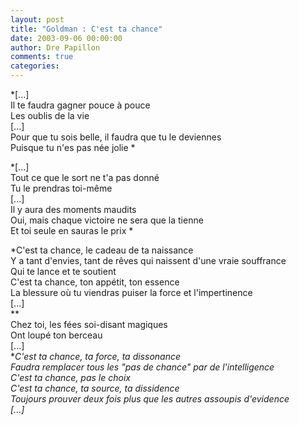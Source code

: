 ```yaml
---
layout: post
title: "Goldman : C'est ta chance"
date: 2003-09-06 00:00:00
author: Dre Papillon
comments: true
categories: 
---
```



*[...]<BR>Il te faudra gagner pouce à pouce <BR>Les oublis de la vie <BR>[...]<BR>Pour que tu sois belle, il faudra que tu le deviennes <BR>Puisque tu n'es pas née jolie *

*[...]<BR>Tout ce que le sort ne t'a pas donné <BR>Tu le prendras toi-même <BR>[...]<BR>Il y aura des moments maudits <BR>Oui, mais chaque victoire ne sera que la tienne <BR>Et toi seule en sauras le prix *

*C'est ta chance, le cadeau de ta naissance <BR>Y a tant d'envies, tant de rêves qui naissent d'une vraie souffrance <BR>Qui te lance et te soutient <BR>C'est ta chance, ton appétit, ton essence <BR>La blessure où tu viendras puiser la force et l'impertinence <BR>[...]<BR>**<BR>Chez toi, les fées soi-disant magiques <BR>Ont loupé ton berceau <BR>[...]<BR>**C'est ta chance, ta force, ta dissonance <BR>Faudra remplacer tous les "pas de chance" par de l'intelligence <BR>C'est ta chance, pas le choix <BR>C'est ta chance, ta source, ta dissidence <BR>Toujours prouver deux fois plus que les autres assoupis d'evidence <BR>[...]*
